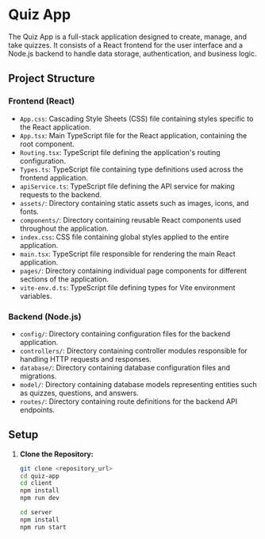 # Quiz App

The Quiz App is a full-stack application designed to create, manage, and take quizzes. It consists of a React frontend for the user interface and a Node.js backend to handle data storage, authentication, and business logic.

## Project Structure

### Frontend (React)

- `App.css`: Cascading Style Sheets (CSS) file containing styles specific to the React application.
- `App.tsx`: Main TypeScript file for the React application, containing the root component.
- `Routing.tsx`: TypeScript file defining the application's routing configuration.
- `Types.ts`: TypeScript file containing type definitions used across the frontend application.
- `apiService.ts`: TypeScript file defining the API service for making requests to the backend.
- `assets/`: Directory containing static assets such as images, icons, and fonts.
- `components/`: Directory containing reusable React components used throughout the application.
- `index.css`: CSS file containing global styles applied to the entire application.
- `main.tsx`: TypeScript file responsible for rendering the main React application.
- `pages/`: Directory containing individual page components for different sections of the application.
- `vite-env.d.ts`: TypeScript file defining types for Vite environment variables.

### Backend (Node.js)

- `config/`: Directory containing configuration files for the backend application.
- `controllers/`: Directory containing controller modules responsible for handling HTTP requests and responses.
- `database/`: Directory containing database configuration files and migrations.
- `model/`: Directory containing database models representing entities such as quizzes, questions, and answers.
- `routes/`: Directory containing route definitions for the backend API endpoints.

## Setup

1. **Clone the Repository:**
   ```bash
   git clone <repository_url>
   cd quiz-app
   cd client
   npm install
   npm run dev

   cd server
   npm install
   npm run start
